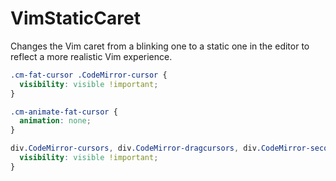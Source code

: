 # VimStaticCaret

Changes the Vim caret from a blinking one to a static one in the editor to reflect a more realistic Vim experience.

```css
.cm-fat-cursor .CodeMirror-cursor {
  visibility: visible !important;
}

.cm-animate-fat-cursor {
  animation: none;
}

div.CodeMirror-cursors, div.CodeMirror-dragcursors, div.CodeMirror-secondarycursor {
  visibility: visible !important;
}
```
